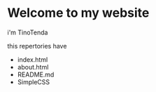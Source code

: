 # Welcome to my website

i'm TinoTenda

this repertories have 

* index.html
* about.html
* README.md
* SimpleCSS


